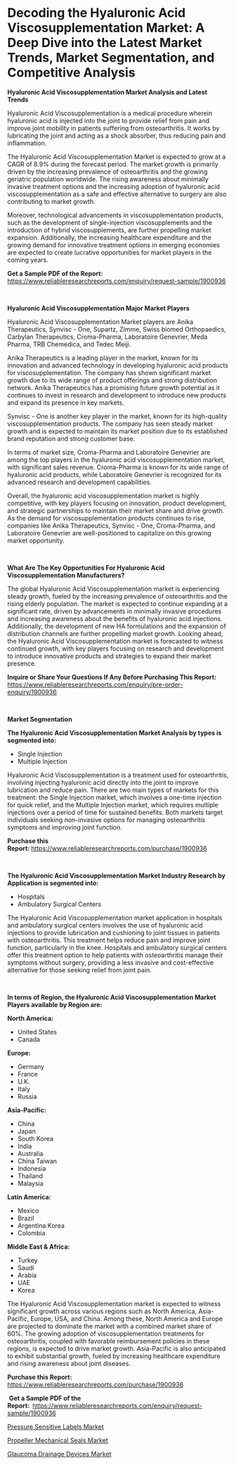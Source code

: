<p><h1>Decoding the Hyaluronic Acid Viscosupplementation Market: A Deep Dive into the Latest Market Trends, Market Segmentation, and Competitive Analysis</h1></p><p><strong>Hyaluronic Acid Viscosupplementation Market Analysis and Latest Trends</strong></p>
<p><p>Hyaluronic Acid Viscosupplementation is a medical procedure wherein hyaluronic acid is injected into the joint to provide relief from pain and improve joint mobility in patients suffering from osteoarthritis. It works by lubricating the joint and acting as a shock absorber, thus reducing pain and inflammation.</p><p>The Hyaluronic Acid Viscosupplementation Market is expected to grow at a CAGR of 8.9% during the forecast period. The market growth is primarily driven by the increasing prevalence of osteoarthritis and the growing geriatric population worldwide. The rising awareness about minimally invasive treatment options and the increasing adoption of hyaluronic acid viscosupplementation as a safe and effective alternative to surgery are also contributing to market growth.</p><p>Moreover, technological advancements in viscosupplementation products, such as the development of single-injection viscosupplements and the introduction of hybrid viscosupplements, are further propelling market expansion. Additionally, the increasing healthcare expenditure and the growing demand for innovative treatment options in emerging economies are expected to create lucrative opportunities for market players in the coming years.</p></p>
<p><strong>Get a Sample PDF of the Report:&nbsp;</strong> <a href="https://www.reliableresearchreports.com/enquiry/request-sample/1900936">https://www.reliableresearchreports.com/enquiry/request-sample/1900936</a></p>
<p>&nbsp;</p>
<p><strong>Hyaluronic Acid Viscosupplementation Major Market Players</strong></p>
<p><p>Hyaluronic Acid Viscosupplementation Market players are Anika Therapeutics, Synvisc - One, Supartz, Zimme, Swiss biomed Orthopaedics, Carbylan Therapeutics, Croma-Pharma, Laboratoire Genevrier, Meda Pharma, TRB Chemedica, and Tedec Meiji. </p><p>Anika Therapeutics is a leading player in the market, known for its innovation and advanced technology in developing hyaluronic acid products for viscosupplementation. The company has shown significant market growth due to its wide range of product offerings and strong distribution network. Anika Therapeutics has a promising future growth potential as it continues to invest in research and development to introduce new products and expand its presence in key markets.</p><p>Synvisc - One is another key player in the market, known for its high-quality viscosupplementation products. The company has seen steady market growth and is expected to maintain its market position due to its established brand reputation and strong customer base.</p><p>In terms of market size, Croma-Pharma and Laboratoire Genevrier are among the top players in the hyaluronic acid viscosupplementation market, with significant sales revenue. Croma-Pharma is known for its wide range of hyaluronic acid products, while Laboratoire Genevrier is recognized for its advanced research and development capabilities.</p><p>Overall, the hyaluronic acid viscosupplementation market is highly competitive, with key players focusing on innovation, product development, and strategic partnerships to maintain their market share and drive growth. As the demand for viscosupplementation products continues to rise, companies like Anika Therapeutics, Synvisc - One, Croma-Pharma, and Laboratoire Genevrier are well-positioned to capitalize on this growing market opportunity.</p></p>
<p>&nbsp;</p>
<p><strong>What Are The Key Opportunities For Hyaluronic Acid Viscosupplementation Manufacturers?</strong></p>
<p><p>The global Hyaluronic Acid Viscosupplementation market is experiencing steady growth, fueled by the increasing prevalence of osteoarthritis and the rising elderly population. The market is expected to continue expanding at a significant rate, driven by advancements in minimally invasive procedures and increasing awareness about the benefits of hyaluronic acid injections. Additionally, the development of new HA formulations and the expansion of distribution channels are further propelling market growth. Looking ahead, the Hyaluronic Acid Viscosupplementation market is forecasted to witness continued growth, with key players focusing on research and development to introduce innovative products and strategies to expand their market presence.</p></p>
<p><strong>Inquire or Share Your Questions If Any Before Purchasing This Report:</strong> <a href="https://www.reliableresearchreports.com/enquiry/pre-order-enquiry/1900936">https://www.reliableresearchreports.com/enquiry/pre-order-enquiry/1900936</a></p>
<p>&nbsp;</p>
<p><strong>Market Segmentation</strong></p>
<p><strong>The Hyaluronic Acid Viscosupplementation Market Analysis by types is segmented into:</strong></p>
<p><ul><li>Single Injection</li><li>Multiple Injection</li></ul></p>
<p><p>Hyaluronic Acid Viscosupplementation is a treatment used for osteoarthritis, involving injecting hyaluronic acid directly into the joint to improve lubrication and reduce pain. There are two main types of markets for this treatment: the Single Injection market, which involves a one-time injection for quick relief, and the Multiple Injection market, which requires multiple injections over a period of time for sustained benefits. Both markets target individuals seeking non-invasive options for managing osteoarthritis symptoms and improving joint function.</p></p>
<p><strong>Purchase this Report:&nbsp;</strong><a href="https://www.reliableresearchreports.com/purchase/1900936">https://www.reliableresearchreports.com/purchase/1900936</a></p>
<p>&nbsp;</p>
<p><strong>The Hyaluronic Acid Viscosupplementation Market Industry Research by Application is segmented into:</strong></p>
<p><ul><li>Hospitals</li><li>Ambulatory Surgical Centers</li></ul></p>
<p><p>The Hyaluronic Acid Viscosupplementation market application in hospitals and ambulatory surgical centers involves the use of hyaluronic acid injections to provide lubrication and cushioning to joint tissues in patients with osteoarthritis. This treatment helps reduce pain and improve joint function, particularly in the knee. Hospitals and ambulatory surgical centers offer this treatment option to help patients with osteoarthritis manage their symptoms without surgery, providing a less invasive and cost-effective alternative for those seeking relief from joint pain.</p></p>
<p>&nbsp;</p>
<p><strong>In terms of Region, the Hyaluronic Acid Viscosupplementation Market Players available by Region are:</strong></p>
<p>
    <p> <strong> North America: </strong>
        <ul>
            <li>United States</li>
            <li>Canada</li>
        </ul>
        </p> 
    <p> <strong> Europe: </strong>
        <ul>
            <li>Germany</li>
            <li>France</li>
            <li>U.K.</li>
            <li>Italy</li>
            <li>Russia</li>
        </ul>
        </p> 
    <p> <strong> Asia-Pacific: </strong>
        <ul>
            <li>China</li>
            <li>Japan</li>
            <li>South Korea</li>
            <li>India</li>
            <li>Australia</li>
            <li>China Taiwan</li>
            <li>Indonesia</li>
            <li>Thailand</li>
            <li>Malaysia</li>
        </ul>
        </p> 
    <p> <strong> Latin America: </strong>
        <ul>
            <li>Mexico</li>
            <li>Brazil</li>
            <li>Argentina Korea</li>
            <li>Colombia</li>
        </ul>
        </p> 
    <p> <strong> Middle East & Africa: </strong>
        <ul>
            <li>Turkey</li>
            <li>Saudi</li>
            <li>Arabia</li>
            <li>UAE</li>
            <li>Korea</li>
        </ul>
    </p>
    </p>
<p><p>The Hyaluronic Acid Viscosupplementation market is expected to witness significant growth across various regions such as North America, Asia-Pacific, Europe, USA, and China. Among these, North America and Europe are projected to dominate the market with a combined market share of 60%. The growing adoption of viscosupplementation treatments for osteoarthritis, coupled with favorable reimbursement policies in these regions, is expected to drive market growth. Asia-Pacific is also anticipated to exhibit substantial growth, fueled by increasing healthcare expenditure and rising awareness about joint diseases.</p></p>
<p><strong>Purchase this Report: </strong><a href="https://www.reliableresearchreports.com/purchase/1900936">https://www.reliableresearchreports.com/purchase/1900936</a></p>
<p>&nbsp;<strong>Get a Sample PDF of the Report:&nbsp;&nbsp;</strong><a href="https://www.reliableresearchreports.com/enquiry/request-sample/1900936">https://www.reliableresearchreports.com/enquiry/request-sample/1900936</a></p>
<p><strong></strong></p>
<p><p><a href="https://github.com/yemakinde/Market-Research-Report-List-1/blob/main/pressure-sensitive-labels-market.md">Pressure Sensitive Labels Market</a></p><p><a href="https://view.publitas.com/reportprime-1/propeller-mechanical-seals-market-size-and-examines-its-market-scope-with-a-primary-focus-on-growth-opportunities-and-forecasted-trends-spanning-from-2023-to-2030/">Propeller Mechanical Seals Market</a></p><p><a href="https://github.com/Alonsoolds3wq1d81czn8rbol/Market-Research-Report-List-1/blob/main/glaucoma-drainage-devices-market.md">Glaucoma Drainage Devices Market</a></p></p>